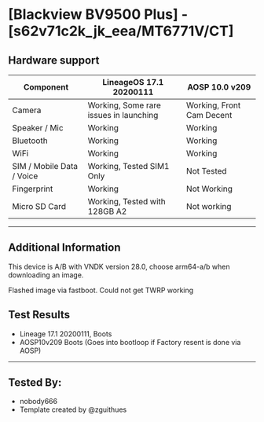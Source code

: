 # [Blackview BV9500 Plus] - [s62v71c2k_jk_eea/MT6771V/CT]
## Hardware support

| Component                 | LineageOS 17.1 20200111   | AOSP 10.0 v209                 |
|---------------------------|---------------------------|--------------------------------|
| Camera                    | Working, Some rare issues in launching | Working, Front Cam Decent      |
| Speaker / Mic             | Working                   | Working                        |
| Bluetooth                 | Working                   | Working                        |
| WiFi                      | Working                   | Working                        |
| SIM / Mobile Data / Voice | Working, Tested SIM1 Only | Not Tested                     |
| Fingerprint               | Working                   | Not Working                    |
| Micro SD Card             | Working, Tested with 128GB A2| Not working                 |
---

## Additional Information
This device is A/B with VNDK version 28.0, choose arm64-a/b when downloading an image.

Flashed image via fastboot. Could not get TWRP working

## Test Results
  *  Lineage 17.1 20200111, Boots
  *  AOSP10v209  Boots (Goes into bootloop if Factory resent is done via AOSP)
 ***
 ## Tested By:
* nobody666
* Template created by @zguithues